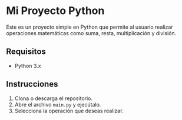 # Mi Proyecto Python

Este es un proyecto simple en Python que permite al usuario realizar operaciones matemáticas como suma, resta, multiplicación y división.

## Requisitos

- Python 3.x

## Instrucciones

1. Clona o descarga el repositorio.
2. Abre el archivo `main.py` y ejecútalo.
3. Selecciona la operación que deseas realizar.

